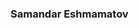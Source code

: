 <h3>
<!--           <img
            src="https://readme-typing-svg.demolab.com?font=Fira+Code&size=22&duration=4000&pause=1000&color=E4F71E&background=FFFFFF00&width=435&lines=I+am+a+Frontend+Developer;I+am+a+future+backend+Developer;I+am+a+creative+person"
            alt="Typing SVG"
          /> -->
          Samandar Eshmamatov
      </h3>
      <div className="desc-line" />
      <h2 className="desc-title">
      </h2>

